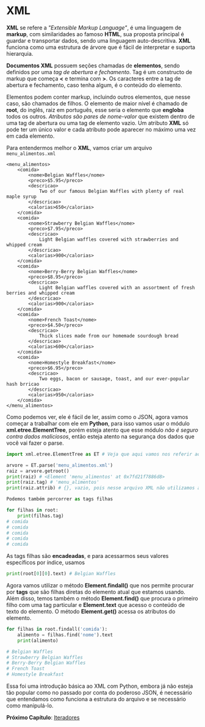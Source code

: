 # XML

**XML** se refere a *"Extensible Markup Language"*, é uma linguagem de **markup**, com similaridades ao famoso **HTML**, sua proposta principal é guardar e transportar dados, sendo uma linguagem auto-descritiva. **XML** funciona como uma estrutura de árvore que é fácil de interpretar e suporta hierarquia. 

**Documentos XML** possuem seções chamadas de **elementos**, sendo definidos por uma *tag de abertura e fechamento*. Tag é um constructo de markup que começa **<** e termina com **>**. Os caracteres entre a tag de abertura e fechamento, caso tenha algum, é o conteúdo do elemento. 

Elementos podem conter markup, incluindo outros elementos, que nesse caso, são chamados de filhos. O elemento de maior nível é chamado de **root**, do inglês, raiz em português, esse seria o elemento que **engloba** todos os outros. *Atributos são pares de nome-valor* que existem dentro de uma tag de abertura ou uma tag de elemento vazio. Um atributo **XML** só pode ter um único valor e cada atributo pode aparecer no máximo uma vez em cada elemento.

Para entendermos melhor o **XML**, vamos criar um arquivo `menu_alimentos.xml`

```
<menu_alimentos>
	<comida>
		<nome>Belgian Waffles</nome>
		<preco>$5.95</preco>
		<descricao>
			Two of our famous Belgian Waffles with plenty of real maple syrup
		</descricao>
		<calorias>650</calorias>
	</comida>
	<comida>
		<nome>Strawberry Belgian Waffles</nome>
		<preco>$7.95</preco>
		<descricao>
			Light Belgian waffles covered with strawberries and whipped cream
		</descricao>
		<calorias>900</calorias>
	</comida>
	<comida>
		<nome>Berry-Berry Belgian Waffles</nome>
		<preco>$8.95</preco>
		<descricao>
			Light Belgian waffles covered with an assortment of fresh berries and whipped cream
		</descricao>
		<calorias>900</calorias>
	</comida>
	<comida>
		<nome>French Toast</nome>
		<preco>$4.50</preco>
		<descricao>
			Thick slices made from our homemade sourdough bread
		</descricao>
		<calorias>600</calorias>
	</comida>
	<comida>
		<nome>Homestyle Breakfast</nome>
		<preco>$6.95</preco>
		<descricao>
			Two eggs, bacon or sausage, toast, and our ever-popular hash brricao
		</descricao>
		<calorias>950</calorias>
	</comida>
</menu_alimentos>
```

Como podemos ver, ele é fácil de ler, assim como o JSON, agora vamos começar a trabalhar com ele em **Python**, para isso vamos usar o módulo **xml.etree.ElementTree**, porém esteja atento que esse módulo *não é seguro contra dados maliciosos*, então esteja atento na segurança dos dados que você vai fazer o parse.

```python
import xml.etree.ElementTree as ET # Veja que aqui vamos nos referir ao módulo como ET

arvore = ET.parse('menu_alimentos.xml')
raiz = arvore.getroot()
print(raiz) # <Element 'menu_alimentos' at 0x7fd21f7886d8>
print(raiz.tag) # 'menu_alimentos'
print(raiz.attrib) # {}, vazio, pois nesse arquivo XML não utilizamos atributos

Podemos também percorrer as tags filhas

for filhas in root:
	print(filhas.tag) 
# comida
# comida
# comida
# comida
# comida
```

As tags filhas são **encadeadas**, e para acessarmos seus valores específicos por índice, usamos

```python
print(root[0][0].text) # Belgian Waffles
```

Agora vamos utilizar o método **Element.findall()** que nos permite procurar por **tags** que são filhas diretas do elemento atual que estamos usando. Além disso, temos também o método **Element.find()** que procura o primeiro filho com uma tag particular e **Element.text** que acesso o conteúdo de texto do elemento. O método **Element.get()** acessa os atributos do elemento.

```python
for filhas in root.findall('comida'):
	alimento = filhas.find('nome').text
	print(alimento)

# Belgian Waffles 
# Strawberry Belgian Waffles 
# Berry-Berry Belgian Waffles 
# French Toast 
# Homestyle Breakfast 
```

Essa foi uma introdução básica ao XML com Python, embora já não esteja tão popular como no passado por conta do poderoso JSON, é necessário que entendamos como funciona a estrutura do arquivo e se necessário como manipulá-lo.
 
**Próximo Capítulo**: [Iteradores](https://github.com/the-akira/Python-Iluminado/blob/master/Capitulos/26.Iteradores.md)
